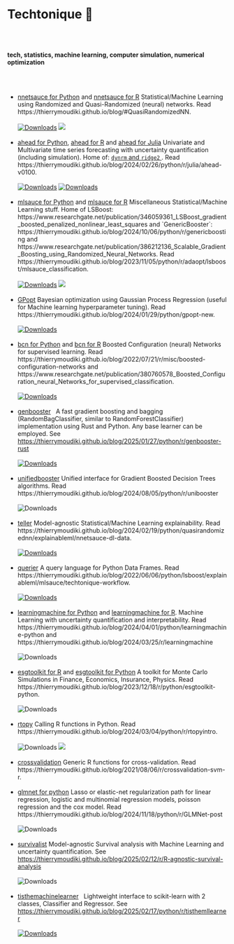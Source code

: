 # Techtonique 👋

<br>
<br>

<p>
<b>tech, statistics, machine learning, computer simulation, numerical optimization</b>
</p>

<br>
<br>

<ul>

<li> <a href="https://github.com/Techtonique/nnetsauce">nnetsauce for Python</a> and <a href="https://github.com/Techtonique/nnetsauce_r">nnetsauce for R</a> Statistical/Machine Learning using Randomized and Quasi-Randomized (neural) networks. Read https://thierrymoudiki.github.io/blog/#QuasiRandomizedNN. &nbsp; 
  <br>
  <br>
  <a href="https://pepy.tech/project/nnetsauce"><img alt="Downloads" src="https://static.pepy.tech/badge/nnetsauce" /></a> <a href="https://anaconda.org/conda-forge/nnetsauce"> <img src="https://img.shields.io/conda/dn/conda-forge/nnetsauce.svg" /> </a> </li>
  <br>

<li> <a href="https://github.com/Techtonique/ahead_python">ahead for Python</a>, <a href="https://github.com/Techtonique/ahead">ahead for R</a> and <a href="https://github.com/Techtonique/Ahead.jl">ahead for Julia</a> Univariate and Multivariate time series forecasting with uncertainty quantification (including simulation). Home of:  <a href="https://www.researchgate.net/publication/378877579_ahead_Univariate_and_multivariate_time_series_forecasting_with_uncertainty_quantification_including_simulation_approaches" /> <code>dynrm</code> and <code>ridge2</code> </a>. Read https://thierrymoudiki.github.io/blog/2024/02/26/python/r/julia/ahead-v0100. &nbsp; 
  <br>
  <br>
  <a href="https://pepy.tech/project/ahead"><img alt="Downloads" src="https://static.pepy.tech/badge/ahead" /></a> <a href="https://anaconda.org/conda-forge/ahead_python"><img alt="Downloads" src="https://img.shields.io/conda/dn/conda-forge/ahead_python.svg" /></a> </li>
  <br>

<li> <a href="https://github.com/Techtonique/mlsauce">mlsauce for Python</a> and <a href="https://github.com/Techtonique/mlsauce_r">mlsauce for R</a> Miscellaneous Statistical/Machine Learning stuff. Home of LSBoost: https://www.researchgate.net/publication/346059361_LSBoost_gradient_boosted_penalized_nonlinear_least_squares and `GenericBooster`: https://thierrymoudiki.github.io/blog/2024/10/06/python/r/genericboosting and https://www.researchgate.net/publication/386212136_Scalable_Gradient_Boosting_using_Randomized_Neural_Networks. Read https://thierrymoudiki.github.io/blog/2023/11/05/python/r/adaopt/lsboost/mlsauce_classification. &nbsp; 
  <br>
  <br>
  <a href="https://pepy.tech/project/mlsauce"><img alt="Downloads" src="https://static.pepy.tech/badge/mlsauce" /></a> <a href="https://anaconda.org/conda-forge/mlsauce"> <img src="https://img.shields.io/conda/dn/conda-forge/mlsauce.svg" /> </a> </li>
  <br>

<li> <a href="https://github.com/Techtonique/GPopt">GPopt</a> Bayesian optimization using Gaussian Process Regression (useful for Machine learning hyperparameter tuning). Read https://thierrymoudiki.github.io/blog/2024/01/29/python/gpopt-new. &nbsp; 
  <br>
  <br>
  <a href="https://pepy.tech/project/gpopt"><img alt="Downloads" src="https://static.pepy.tech/badge/gpopt" /></a> </li>
  <br>

<li> <a href="https://github.com/Techtonique/bcn_python">bcn for Python</a> and <a href="https://github.com/Techtonique/bcn">bcn for R</a> Boosted Configuration (neural) Networks for supervised learning. Read https://thierrymoudiki.github.io/blog/2022/07/21/r/misc/boosted-configuration-networks and https://www.researchgate.net/publication/380760578_Boosted_Configuration_neural_Networks_for_supervised_classification. &nbsp; 
  <br>
  <br>
  <a href="https://pepy.tech/project/bcn"><img alt="Downloads" src="https://static.pepy.tech/badge/bcn" /></a></li>
  <br>

<li>
  <a href="https://github.com/Techtonique/genbooster">genbooster</a> &nbsp; A fast gradient boosting and bagging (RandomBagClassifier, similar to RandomForestClassifier) implementation using Rust and Python. Any base learner can be employed. See <a href="https://thierrymoudiki.github.io/blog/2025/01/27/python/r/genbooster-rust">https://thierrymoudiki.github.io/blog/2025/01/27/python/r/genbooster-rust</a>
  <br>
  <br> 
  <a href="https://pepy.tech/project/genbooster"><img alt="Downloads" src="https://static.pepy.tech/badge/genbooster" /></a>
  <br>
</li>
<br>

<li> <a href="https://github.com/thierrymoudiki/unifiedbooster">unifiedbooster</a> Unified interface for Gradient Boosted Decision Trees algorithms. Read https://thierrymoudiki.github.io/blog/2024/08/05/python/r/unibooster
  <br>
  <br>
  <img alt="Downloads" src="https://static.pepy.tech/badge/unifiedbooster" /> </li></a> </li>
  <br>

<li> <a href="https://github.com/Techtonique/teller">teller</a> Model-agnostic Statistical/Machine Learning explainability. Read https://thierrymoudiki.github.io/blog/2024/02/19/python/quasirandomizednn/explainableml/nnetsauce-dl-data. &nbsp; <a href="https://pepy.tech/project/the-teller">
  <br>
  <br>
  <img alt="Downloads" src="https://static.pepy.tech/badge/the-teller" /></a> </li>
  <br>

<li> <a href="https://github.com/Techtonique/querier">querier</a> A query language for Python Data Frames. Read https://thierrymoudiki.github.io/blog/2022/06/06/python/lsboost/explainableml/mlsauce/techtonique-workflow. &nbsp; <a href="https://pepy.tech/project/querier">
  <br>
  <br>
  <img alt="Downloads" src="https://static.pepy.tech/badge/querier" /></a> </li>
  <br>

<li> <a href="https://github.com/Techtonique/learningmachine_python">learningmachine for Python</a> and <a href="https://github.com/Techtonique/learningmachine">learningmachine for R</a>. Machine Learning with uncertainty quantification and interpretability. Read https://thierrymoudiki.github.io/blog/2024/04/01/python/learningmachine-python and https://thierrymoudiki.github.io/blog/2024/03/25/r/learningmachine
  <br>
  <br>
  <img alt="Downloads" src="https://static.pepy.tech/badge/learningmachine" /> </li></a> </li>
  <br>

<li> <a href="https://github.com/Techtonique/esgtoolkit">esgtoolkit for R</a> and <a href="https://github.com/Techtonique/esgtoolkit_python">esgtoolkit for Python</a>  A toolkit for Monte Carlo Simulations in Finance, Economics, Insurance, Physics. Read https://thierrymoudiki.github.io/blog/2023/12/18/r/python/esgtoolkit-python.
  <br>
  <br>
  <img alt="Downloads" src="https://static.pepy.tech/badge/esgtoolkit" /> </li>
  <br>

<li> <a href="https://github.com/Techtonique/rtopy">rtopy</a> Calling R functions in Python. Read https://thierrymoudiki.github.io/blog/2024/03/04/python/r/rtopyintro.
  <br>
  <br>
  <img alt="Downloads" src="https://static.pepy.tech/badge/rtopy" /> <a href="https://anaconda.org/conda-forge/rtopy"> <img src="https://img.shields.io/conda/dn/conda-forge/rtopy.svg" /> </a> </li>
  <br>

<li> <a href="https://github.com/Techtonique/crossvalidation">crossvalidation</a> Generic R functions for cross-validation. Read https://thierrymoudiki.github.io/blog/2021/08/06/r/crossvalidation-svm-r. </li>
<br>

<li> <a href="https://github.com/thierrymoudiki/glmnetforpython">glmnet for python</a> Lasso or elastic-net regularization path for linear regression, logistic and multinomial regression models, poisson regression and the cox model. Read https://thierrymoudiki.github.io/blog/2024/11/18/python/r/GLMNet-post
  <br>
  <br>
  <img alt="Downloads" src="https://static.pepy.tech/badge/glmnetforpython" /> </li></a> </li>
  <br>

 <li> <a href="https://github.com/Techtonique/survivalist">survivalist</a> Model-agnostic Survival analysis with Machine Learning and uncertainty quantification. See <a href="https://thierrymoudiki.github.io/blog/2025/02/12/r/R-agnostic-survival-analysis">https://thierrymoudiki.github.io/blog/2025/02/12/r/R-agnostic-survival-analysis</a>
  <br>
  <br>
  <img alt="Downloads" src="https://static.pepy.tech/badge/survivalist" /> </li></a> </li>
  <br>

  <li> <a href="https://github.com/Techtonique/tisthemachinelearner">tisthemachinelearner</a> &nbsp; Lightweight interface to scikit-learn with 2 classes, Classifier and Regressor. See <a href="https://thierrymoudiki.github.io/blog/2025/02/17/python/r/tisthemllearner">https://thierrymoudiki.github.io/blog/2025/02/17/python/r/tisthemllearner</a>
  <br>
  <br> <a href="https://pepy.tech/project/tisthemachinelearner"><img alt="Downloads" src="https://static.pepy.tech/badge/tisthemachinelearner" /></a></li>
  <br>
    
</ul>
